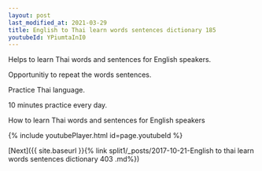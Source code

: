 ```yaml
---
layout: post
last_modified_at: 2021-03-29
title: English to Thai learn words sentences dictionary 185 
youtubeId: YPiumtaInI0
---
```

 
 
Helps to learn Thai words and sentences for English speakers.

Opportunitiy to repeat the words sentences. 

Practice Thai language. 
 
10 minutes practice every day. 
 
How to learn Thai words and sentences for English speakers 
 
{% include youtubePlayer.html id=page.youtubeId %}
 
 
[Next]({{ site.baseurl }}{% link  split1/_posts/2017-10-21-English to thai learn words sentences dictionary 403 .md%})
 
